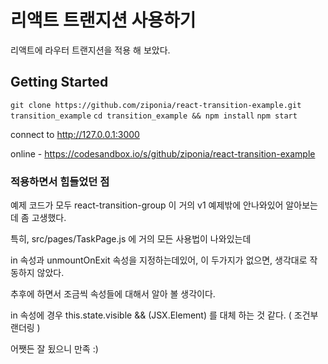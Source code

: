 # 리액트 트랜지션 사용하기

리액트에 라우터 트랜지션을 적용 해 보았다.

## Getting Started

`git clone https://github.com/ziponia/react-transition-example.git transition_example`
`cd transition_example && npm install`
`npm start`

connect to http://127.0.0.1:3000

online - https://codesandbox.io/s/github/ziponia/react-transition-example


### 적용하면서 힘들었던 점

예제 코드가 모두 react-transition-group 이 거의 v1 예제밖에 안나와있어 알아보는데 좀 고생했다.

특히, src/pages/TaskPage.js 에 거의 모든 사용법이 나와있는데

in 속성과 unmountOnExit 속성을 지정하는데있어, 이 두가지가 없으면, 생각대로 작동하지 않았다.

추후에 하면서 조금씩 속성들에 대해서 알아 볼 생각이다.

in 속성에 경우 this.state.visible && (JSX.Element) 를 대체 하는 것 같다. ( 조건부 랜더링 )

어쨋든 잘 됬으니 만족 :)

